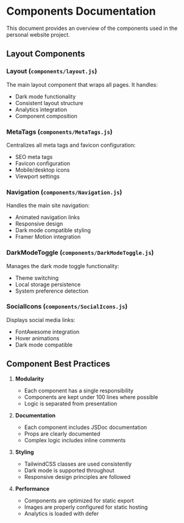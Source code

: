 # Components Documentation

This document provides an overview of the components used in the personal website project.

## Layout Components

### Layout (`components/layout.js`)
The main layout component that wraps all pages. It handles:
- Dark mode functionality
- Consistent layout structure
- Analytics integration
- Component composition

### MetaTags (`components/MetaTags.js`)
Centralizes all meta tags and favicon configuration:
- SEO meta tags
- Favicon configuration
- Mobile/desktop icons
- Viewport settings

### Navigation (`components/Navigation.js`)
Handles the main site navigation:
- Animated navigation links
- Responsive design
- Dark mode compatible styling
- Framer Motion integration

### DarkModeToggle (`components/DarkModeToggle.js`)
Manages the dark mode toggle functionality:
- Theme switching
- Local storage persistence
- System preference detection

### SocialIcons (`components/SocialIcons.js`)
Displays social media links:
- FontAwesome integration
- Hover animations
- Dark mode compatible

## Component Best Practices

1. **Modularity**
   - Each component has a single responsibility
   - Components are kept under 100 lines where possible
   - Logic is separated from presentation

2. **Documentation**
   - Each component includes JSDoc documentation
   - Props are clearly documented
   - Complex logic includes inline comments

3. **Styling**
   - TailwindCSS classes are used consistently
   - Dark mode is supported throughout
   - Responsive design principles are followed

4. **Performance**
   - Components are optimized for static export
   - Images are properly configured for static hosting
   - Analytics is loaded with defer 